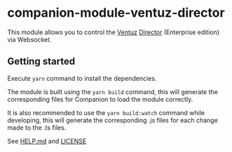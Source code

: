 # companion-module-ventuz-director

This module allows you to control the [Ventuz](https://www.ventuz.com/) [Director](https://www.ventuz.com/director/) (Enterprise edition) via Websocket.

## Getting started

Execute `yarn` command to install the dependencies.

The module is built using the `yarn build` command, this will generate the corresponding files for Companion to load the module correctly.

It is also recommended to use the `yarn build:watch` command while developing, this will generate the corresponding .js files for each change made to the .ts files.

See [HELP.md](./companion/HELP.md) and [LICENSE](./LICENSE)
